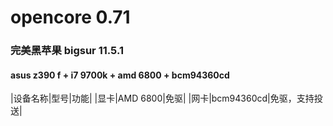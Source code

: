 # opencore 0.71
### 完美黑苹果 bigsur 11.5.1
#### asus z390 f + i7 9700k + amd 6800 + bcm94360cd

|设备名称|型号|功能|
|显卡|AMD 6800|免驱|
|网卡|bcm94360cd|免驱，支持投送|
